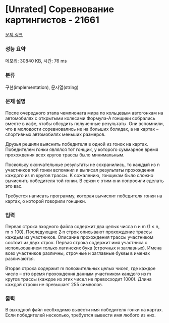 # [Unrated] Соревнование картингистов - 21661 

[문제 링크](https://www.acmicpc.net/problem/21661) 

### 성능 요약

메모리: 30840 KB, 시간: 76 ms

### 분류

구현(implementation), 문자열(string)

### 문제 설명

<p>После очередного этапа чемпионата мира по кольцевым автогонкам на автомобилях с открытыми колесами Формула-А гонщики собрались вместе в кафе, чтобы обсудить полученные результаты. Они вспомнили, что в молодости соревновались не на больших болидах, а на картах – спортивных автомобилях меньших размеров.</p>

<p>Друзья решили выяснить победителя в одной из гонок на картах. Победителем гонки являлся тот гонщик, у которого суммарное время прохождения всех кругов трассы было минимальным.</p>

<p>Поскольку окончательные результаты не сохранились, то каждый из n участников той гонки вспомнил и выписал результаты прохождения каждого из m кругов трассы. К сожалению, гонщикам было сложно вычислить победителя той гонки. В связи с этим они попросили сделать это вас. </p>

<p>Требуется написать программу, которая вычислит победителя гонки на картах, о которой говорили гонщики.</p>

### 입력 

 <p>Первая строка входного файла содержит два целых числа n и m (1 ≤ n, m ≤ 100). Последующие 2∙n строк описывают прохождение трассы каждым из участников. Описание прохождения трассы участником состоит из двух строк. Первая строка содержит имя участника с использованием только латинских букв (строчных и заглавных). Имена всех участников различны, строчные и заглавные буквы в именах различаются. </p>

<p>Вторая строка содержит m положительных целых чисел, где каждое число – это время прохождения данным участником каждого из m кругов трассы (каждое из этих чисел не превосходит 1000). Длина каждой строки не превышает 255 символов. </p>

### 출력 

 <p>В выходной файл необходимо вывести имя победителя гонки на картах. Если победителей несколько, требуется вывести имя любого из них.</p>

